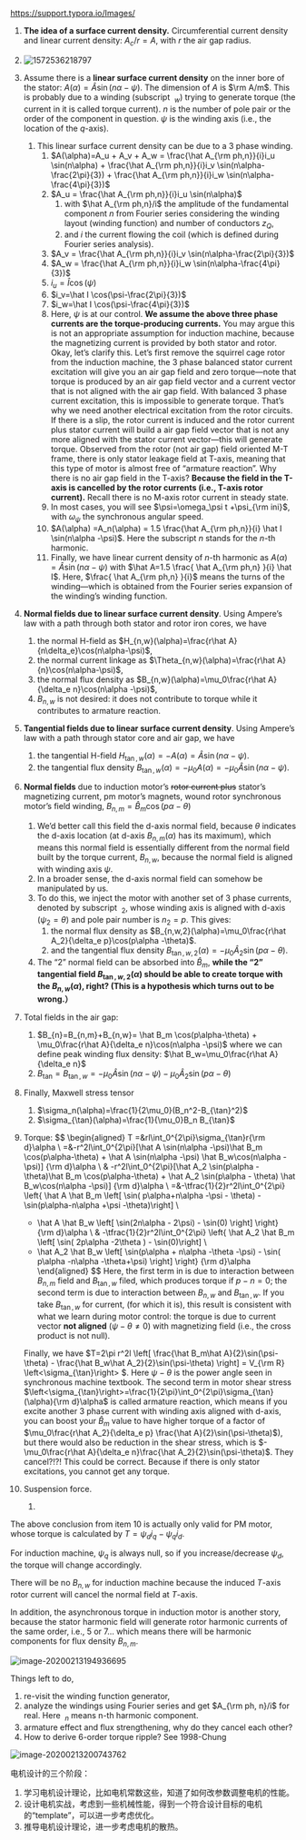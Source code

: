 https://support.typora.io/Images/


1. **The idea of a surface current density.** Circumferential current density and linear current density: $A_c/r=A$, with $r$ the air gap radius.
   
1. ![1572536218797](./assets/images/1572536218797.png)
   
2. Assume there is a **linear surface current density** on the inner bore of the stator: $A(\alpha) = \hat A \sin(n\alpha -\psi)$. The dimension of $A$ is $\rm A/m$. This is probably due to a winding (subscript $~_w$) trying to generate torque (the current in it is called torque current). $n$ is the number of pole pair or the order of the component in question. $\psi$ is the winding axis (i.e., the location of the $q$-axis).
    1. This linear surface current density can be due to a 3 phase winding.
        1. $A(\alpha)=A_u + A_v + A_w = \frac{\hat A_{\rm ph,n}}{i}i_u \sin(n\alpha) + \frac{\hat A_{\rm ph,n}}{i}i_v \sin(n\alpha-\frac{2\pi}{3}) + \frac{\hat A_{\rm ph,n}}{i}i_w \sin(n\alpha-\frac{4\pi}{3})$ 
        2. $A_u = \frac{\hat A_{\rm ph,n}}{i}i_u \sin(n\alpha)$ 
            1. with $\hat A_{\rm ph,n}/i$ the amplitude of the fundamental component $n$ from Fourier series considering the winding layout (winding function) and number of conductors $z_Q$,
            2. and $i$ the current flowing the coil (which is defined during Fourier series analysis).
        3. $A_v = \frac{\hat A_{\rm ph,n}}{i}i_v \sin(n\alpha-\frac{2\pi}{3})$ 
        4. $A_w = \frac{\hat A_{\rm ph,n}}{i}i_w \sin(n\alpha-\frac{4\pi}{3})$ 
        5. $i_u=\hat I \cos(\psi)$
        6. $i_v=\hat I \cos(\psi-\frac{2\pi}{3})$
        7. $i_w=\hat I \cos(\psi-\frac{4\pi}{3})$
        8. Here, $\psi$ is at our control. **We assume the above three phase currents are the torque-producing currents.** You may argue this is not an appropriate assumption for induction machine, because the magnetizing current is provided by both stator and rotor. Okay, let’s clarify this. Let’s first remove the squirrel cage rotor from the induction machine, the 3 phase balanced stator current excitation will give you an air gap field and zero torque—note that torque is produced by an air gap field vector and a current vector that is not aligned with the air gap field. With balanced 3 phase current excitation, this is impossible to generate torque. That’s why we need another electrical excitation from the rotor circuits. If there is a slip, the rotor current is induced and the rotor current plus stator current will build a air gap field vector that is not any more aligned with the stator current vector—this will generate torque. Observed from the rotor (not air gap) field oriented M-T frame, there is only stator leakage field at T-axis, meaning that this type of motor is almost free of “armature reaction”. Why there is no air gap field in the T-axis? **Because the field in the T-axis is cancelled by the rotor currents (i.e., T-axis rotor current).** Recall there is no M-axis rotor current in steady state.
        9. In most cases, you will see $\psi=\omega_\psi t +\psi_{\rm ini}$, with $\omega_\psi$ the synchronous angular speed.
        10. $A(\alpha) =A_n(\alpha) = 1.5 \frac{\hat A_{\rm ph,n}}{i} \hat I \sin(n\alpha -\psi)$. Here the subscript $n$ stands for the $n$-th harmonic.
        11. Finally, we have linear current density of $n$-th harmonic as $A(\alpha)=\hat A\sin(n\alpha-\psi)$ with $\hat A=1.5 \frac{ \hat A_{\rm ph,n} }{i} \hat I$. Here, $\frac{ \hat A_{\rm ph,n} }{i}$ means the turns of the winding—which is obtained from the Fourier series expansion of the winding’s winding function.
    
3. **Normal fields due to linear surface current density**. Using Ampere’s law with a path through both stator and rotor iron cores, we have
   
    1. the normal H-field as $H_{n,w}(\alpha)=\frac{r\hat A}{n\delta_e}\cos(n\alpha-\psi)$,
    2. the normal current linkage as $\Theta_{n,w}(\alpha)=\frac{r\hat A}{n}\cos(n\alpha-\psi)$,
    3. the normal flux density as $B_{n,w}(\alpha)=\mu_0\frac{r\hat A}{\delta_e n}\cos(n\alpha -\psi)$,
    4. $B_{n,w}$ is not desired: it does not contribute to torque while it contributes to armature reaction.
    
4. **Tangential fields due to linear surface current density**. Using Ampere’s law with a path through stator core and air gap, we have
   
    1. the tangential H-field $H_{\tan,w} (\alpha) = - A(\alpha)=\hat A \sin(n\alpha -\psi)$.
    2. the tangential flux density $B_{\tan,w} (\alpha) = -\mu_0 A(\alpha) = -\mu_0\hat A \sin(n\alpha -\psi)$.
    
5. **Normal fields** due to induction motor’s ~~rotor current plus~~ stator’s magnetizing current, pm motor’s magnets, wound rotor synchronous motor’s field winding, $B_{n,m}=\hat B_m \cos(p\alpha-\theta)$

    1. We’d better call this field the d-axis normal field, because $\theta$ indicates the d-axis location (at d-axis $B_{n,m}(\alpha)$ has its maximum), which means this normal field is essentially different from the normal field built by the torque current, $B_{n,w}$, because the normal field is aligned with winding axis $\psi$.
    2. In a broader sense, the d-axis normal field can somehow be manipulated by us.
    3. To do this, we inject the motor with another set of 3 phase currents, denoted by subscript $~_2$, whose winding axis is aligned with d-axis ($\psi_2=\theta$) and pole pair number is $n_2=p$. This gives:
        1. the normal flux density as $B_{n,w,2}(\alpha)=\mu_0\frac{r\hat A_2}{\delta_e p}\cos(p\alpha -\theta)$.
        2. and the tangential flux density $B_{\tan,w,2} (\alpha) = -\mu_0\hat A_2 \sin(p\alpha -\theta)$.
    4. The “2” normal field can be absorbed into $\hat B_m$, **while the “2” tangential field $B_{\tan,w,2} (\alpha)$ should be able to create torque with the $B_{n,w}(\alpha)$, right? (This is a hypothesis  which turns out to be wrong.）**

6. Total fields in the air gap:

    1. $B_{n}=B_{n,m}+B_{n,w}= \hat B_m \cos(p\alpha-\theta) + \mu_0\frac{r\hat A}{\delta_e n}\cos(n\alpha -\psi)$ where we can define peak winding flux density: $\hat B_w=\mu_0\frac{r\hat A}{\delta_e n}$
    2. $B_{\tan}=B_{\tan,w} = - \mu_0\hat A \sin(n\alpha -\psi) -\mu_0\hat A_2 \sin(p\alpha -\theta)$

7. Finally, Maxwell stress tensor

    1. $\sigma_n(\alpha)=\frac{1}{2\mu_0}(B_n^2-B_{\tan}^2)$
    2. $\sigma_{\tan}(\alpha)=\frac{1}{\mu_0}B_n B_{\tan}$

8. Torque:
    $$
    \begin{aligned}
    T =&rl\int_0^{2\pi}\sigma_{\tan}r{\rm d}\alpha \\
      =&-r^2l\int_0^{2\pi}[\hat A \sin(n\alpha -\psi)\hat B_m \cos(p\alpha-\theta) + \hat A \sin(n\alpha -\psi) \hat B_w\cos(n\alpha -\psi)] {\rm d}\alpha  \\
      & -r^2l\int_0^{2\pi}[\hat A_2 \sin(p\alpha - \theta)\hat B_m \cos(p\alpha-\theta) + \hat A_2 \sin(p\alpha - \theta) \hat B_w\cos(n\alpha -\psi)] {\rm d}\alpha \\
      =&-\tfrac{1}{2}r^2l\int_0^{2\pi}
      \left\{
      \hat A \hat B_m \left[ \sin( p\alpha+n\alpha -\psi - \theta) - \sin(p\alpha-n\alpha +\psi -\theta)\right] \\
      + \hat A \hat B_w \left[ \sin(2n\alpha - 2\psi) - \sin(0) \right] 
      \right\} {\rm d}\alpha \\
      & -\tfrac{1}{2}r^2l\int_0^{2\pi}
      \left\{
      \hat A_2 \hat B_m \left[ \sin( 2p\alpha -2\theta ) - \sin(0)\right] \\
      + \hat A_2 \hat B_w \left[ \sin(p\alpha + n\alpha -\theta -\psi) - \sin( p\alpha -n\alpha -\theta+\psi) \right] 
      \right\} {\rm d}\alpha 
    \end{aligned}
    $$
    Here, the first term in is due to interaction between $B_{n,m}$ field and $B_{\tan,w}$ filed, which produces torque if $p - n =0$; the second term is due to interaction between $B_{n,w}$ and $B_{\tan,w}$. If you take $B_{\tan,w}$ for current, (for which it is), this result is consistent with what we learn during motor control: the torque is due to current vector **not aligned** ($\psi-\theta\ne 0$) with magnetizing field (i.e., the cross product is not null).

    Finally, we have $T=2\pi r^2l \left[ \frac{\hat B_m\hat A}{2}\sin(\psi-\theta) - \frac{\hat B_w\hat A_2}{2}\sin(\psi-\theta) \right] = V_{\rm R} \left<\sigma_{\tan}\right> $. Here $\psi-\theta$ is the power angle seen in synchronous machine textbook. The second term in motor shear stress $\left<\sigma_{\tan}\right>=\frac{1}{2\pi}\int_0^{2\pi}\sigma_{\tan}(\alpha){\rm d}\alpha$ is called armature reaction, which means if you excite another 3 phase current with winding axis aligned with d-axis, you can boost your $\hat B_m$ value to have higher torque of a factor of $\mu_0\frac{r\hat A_2}{\delta_e p} \frac{\hat A}{2}\sin(\psi-\theta)$), but there would also be reduction in the shear stress, which is $-\mu_0\frac{r\hat A}{\delta_e n}\frac{\hat A_2}{2}\sin(\psi-\theta)$. They cancel?!?! This could be correct. Because if there is only stator excitations, you cannot get any torque.

9. Suspension force.
   
    1. 



The above conclusion from item 10 is actually only valid for PM motor, whose torque is calculated by $T = \psi_d i_q - \psi_q i_d$.

For induction machine, $\psi_q$ is always null, so if you increase/decrease $\psi_d$, the torque will change accordingly.

There will be no $B_{n,w}$ for induction machine because the induced $T$-axis rotor current will cancel the normal field at $T$-axis.



In addition, the asynchronous torque in induction motor is another story, because the stator harmonic field will generate rotor harmonic currents of the same order, i.e., 5 or 7... which means there will be harmonic components for flux density $B_{n,m}$.

![image-20200213194936695](./assets/images/image-20200213194936695.png)





Things left to do, 

1. re-visit the winding function generator,
2. analyze the windings using Fourier series and get $A_{\rm ph, n}/i$ for real. Here $~_n$ means n-th harmonic component.
3. armature effect and flux strengthening, why do they cancel each other?
4. How to derive 6-order torque ripple? See 1998-Chung

![image-20200213200743762](assets/images/image-20200213200743762.png)





电机设计的三个阶段：

1. 学习电机设计理论，比如电机常数这些，知道了如何改参数调整电机的性能。
2. 设计电机实战，考虑到一些机械性能，得到一个符合设计目标的电机的“template”，可以进一步考虑优化。
3. 推导电机设计理论，进一步考虑电机的散热。





